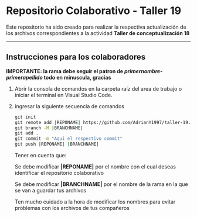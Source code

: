 ﻿# Repositorio Colaborativo - Taller 19

Este repositorio ha sido creado para realizar la respectiva actualización de los archivos correspondientes a la actividad **Taller de conceptualización 18**

---

## Instrucciones para los colaboradores

**IMPORTANTE: la rama debe seguir el patron de *primernombre-primerapellido* todo en minuscula, gracias**

1. Abrir la consola de comandos en la carpeta raíz del area de trabajo o iniciar el terminal en Visual Studio Code.
2. ingresar la siguiente secuencia de comandos
    ```cmd
    git init
    git remote add |REPONAME| https://github.com/AdrianY1997/taller-19.git
    git branch -M |BRANCHNAME|
    git add .
    git commit -m "Aqui el respectivo commit"
    git push |REPONAME| |BRANCHNAME|
    ```
    Tener en cuenta que:
    
    Se debe modificar **|REPONAME|** por el nombre con el cual deseas identificar el repositorio colaborativo
    
    Se debe modificar **|BRANCHNAME|** por el nombre de la rama en la que se van a guardar tus archivos

    Ten mucho cuidado a la hora de modificar los nombres para evitar problemas con los archivos de tus compañeros



